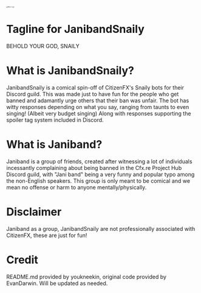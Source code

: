 <img src="https://github.com/youkneekin/JanibandSnaily/blob/master/0301f645963889531fb4870e8d47f2f7da7f1c45.png?raw=true" alt="Main Logo" style="zoom: 25%;" align="center"/>

# Tagline for JanibandSnaily

BEHOLD YOUR GOD, SNAILY

# What is JanibandSnaily?

JanibandSnaily is a comical spin-off of CitizenFX's Snaily bots for their Discord guild. This was made just to have fun
for the people who get banned and adamantly urge others that their ban was unfair. The bot has witty responses depending
on what you say, ranging from taunts to even singing! (Albeit very budget singing) Along with responses supporting the spoiler
tag system included in Discord.

# What is Janiband?

Janiband is a group of friends, created after witnessing a lot of individuals incessantly complaining about being banned 
in the Cfx.re Project Hub Discord guild, with "Jani band" being a very funny and popular typo among the non-English speakers.
This group is only meant to be comical and we mean no offense or harm to anyone mentally/physically.

# Disclaimer

Janiband as a group, JanibandSnaily are not professionally associated with CitizenFX, these are just for fun!

# Credit

README.md provided by youkneekin, original code provided by EvanDarwin. Will be updated as needed.

